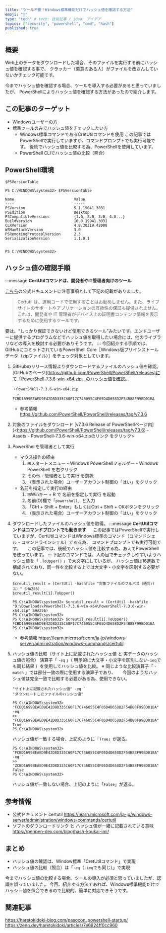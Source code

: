 ```yaml
---
title: "ツール不要！Windows標準機能だけでハッシュ値を確認する方法"
emoji: "🤝"
type: "tech" # tech: 技術記事 / idea: アイデア
topics: ["security", "powershell", "cmd", "hash"]
published: true
---
```

## 概要

Web上のデータをダウンロードした場合、そのファイルを実行する前にハッシュ値を確認する事で、
クラッカー（悪意のある人）がファイルを改ざんしていないかチェック可能です。

今までハッシュ値を確認する場合、ツールを導入する必要があると思っていましたが、
PowerShellによりハッシュ値を確認する方法があったので紹介します。

## この記事のターゲット

- Windowsユーザーの方
- 標準ツールのみでハッシュ値をチェックしたい方
    - Windows標準コマンドであるCretUtilコマンドを使用
        この記事ではPowerShellで実行していますが、コマンドプロンプトでも実行可能です。
        後続でハッシュ値を比較する為、PowerShellを使用しています。
    - PowerShell CLIでハッシュ値の比較（照合）

## PowerShell環境

```powershell:コピー用
$PSVersionTable
```

```powershell:$PSVersionTableの確認結果
PS C:\WINDOWS\system32> $PSVersionTable

Name                           Value
----                           -----
PSVersion                      5.1.19041.3031
PSEdition                      Desktop
PSCompatibleVersions           {1.0, 2.0, 3.0, 4.0...}
BuildVersion                   10.0.19041.3031
CLRVersion                     4.0.30319.42000
WSManStackVersion              3.0
PSRemotingProtocolVersion      2.3
SerializationVersion           1.1.0.1


PS C:\WINDOWS\system32>
```

## ハッシュ値の確認手順

:::message
**CertUtilコマンドは、開発者やIT管理者向けのツール**

[こちら](https://learn.microsoft.com/ja-jp/windows-server/administration/windows-commands/certutil)の公式ドキュメントに注意事項として下記の記載がありました。
> Certutil は、運用コードで使用することはお勧めしません。また、ライブ サイトのサポートやアプリケーションの互換性の保証も提供されません。 これは、開発者や IT 管理者がデバイス上の証明書コンテンツ情報を表示するために使用するツールです。

要は、“しっかり保証できないけど使用できるツール”みたいです。エンドユーザーに提供するプログラムなどでハッシュ値を取得したい場合には、他のライブラリなどの導入を検討する必要がありそうです。
:::
今回紹介する手順では、GitHubにコミットされているPowerShell Core［Windows版プリインストールデータ（zipファイル）］をチェック対象としています。

1. GitHubのリリース情報よりダウンロードするファイルのハッシュ値を確認。
    [GitHubのページ](<https://github.com/PowerShell/PowerShell/releases)にて「PowerShell-7.3.6-win-x64.zip」のハッシュ値を確認。>

    ```:GitHubページの抜粋（ハッシュ値の記載場所）
    ・PowerShell-7.3.6-win-x64.zip
    　・FCBD1699BEAED9E42D8D335C60F17C746055C4F05D4D658D2F54B88F99BD01BA
    ```

    - 参考情報
        <https://github.com/PowerShell/PowerShell/releases/tag/v7.3.6>

1. 対象のファイルをダウンロード
    [v7.3.6 Release of PowerShellページ内](<https://github.com/PowerShell/PowerShell/releases/tag/v7.3.6) - Assets - PowerShell-7.3.6-win-x64.zipのリンク をクリック>

1. PowerShellを管理者として実行
    - マウス操作の経由
        1. ⊞スタートメニュー - Windows PowerShellフォルダー - Windows PowerShell を右クリック
        1. その他 - 管理者として実行 を選択
        1. （表示された場合）ユーザーアカウント制御の「はい」をクリック
    - 名前を指定して実行の経由
        1. ⊞Winキー + R で 名前を指定して実行 を起動
        1. 名前(O)欄で「`powershell`」と入力
        1. 「Ctrl + Shift + Enter」もしくはCtrl + Shift + OKボタンをクリック
        1. （表示された場合）ユーザーアカウント制御の「はい」をクリック

1. ダウンロードしたファイルのハッシュ値を取得。
    :::message
    **CertUtilコマンドはコマンドプロントでも動きます**
    　
    この記事ではPowerShellで実行していますが、CertUtilコマンドはWindows標準のコマンド（コマンドシェル・コマンドラインシェル）である為、
    コマンドプロンプトでも実行可能です。
    　
    この記事では、後続でハッシュ値を比較する為、あえてPowerShellを使っています。
    :::
    下記のコマンドでは、人の目でチェックしやすいようハッシュ値を「 `.ToUpper()` 」で大文字にしているが、
    ハッシュ値は16進数で構成されており、同一性を比較する上では大文字・小文字を区別する必要がない。

    ```powershell:コピー用
    $creutil_result = (CertUtil -hashfile "対象ファイルのフルパス（絶対パス）" SHA256)
    $creutil_result[1].ToUpper()
    ```

    ```powershell:PowerShell CLIでファイルのハッシュ値を取得するコマンド結果
    PS C:\WINDOWS\system32> $creutil_result = (CertUtil -hashfile "D:\Downloads\PowerShell-7.3.6-win-x64\PowerShell-7.3.6-win-x64.zip" SHA256)
    PS C:\WINDOWS\system32>
    PS C:\WINDOWS\system32> $creutil_result[1].ToUpper()
    FCBD1699BEAED9E42D8D335C60F17C746055C4F05D4D658D2F54B88F99BD01BA
    PS C:\WINDOWS\system32>
    ```

    - 参考情報
        <https://learn.microsoft.com/ja-jp/windows-server/administration/windows-commands/certutil>

1. ハッシュ値の比較（サイト上に記載されたハッシュ値 と 実データのハッシュ値の照合）
    演算子「 `-eq` 」（ 明示的に大文字・小文字を区別しない`-ieq`でも同じ結果 ）を使用してハッシュ値を比較。
    ※ 同じような比較演算子「 `-match` 」では部分一致の際に使用する演算子であり、
    　 今回のようなハッシュ値は完全一致で比較する必要がある為、使用できない。
    
    ```powershell:ハッシュ値を比較するコマンド（コピー用）
    "サイト上に記載されたハッシュ値" -eq `
    "ダウンロードしたファイルのハッシュ値"
    ```

    ```powershell:[実例]PowerShell CLIで確認した結果（OKパターン）
    PS C:\WINDOWS\system32> "FCBD1699BEAED9E42D8D335C60F17C746055C4F05D4D658D2F54B88F99BD01BA" -eq `
    >> "FCBD1699BEAED9E42D8D335C60F17C746055C4F05D4D658D2F54B88F99BD01BA"
    True
    PS C:\WINDOWS\system32>
    ```

    ハッシュ値が一致する場合、上記のように「`True`」が返る。

    ```powershell:[実例]PowerShell CLIで確認した結果（NGパターン）
    PS C:\WINDOWS\system32> "FCBD1699BEAED9E42D8D335C60F17C746055C4F05D4D658D2F54B88F99BD01BA" -eq `
    >> "ZCBD1699BEAED9E42D8D335C60F17C746055C4F05D4D658D2F54B88F99BD01BA"
    False
    PS C:\WINDOWS\system32>
    ```

    ハッシュ値が一致しない場合、上記のように「`False`」が返る。

## 参考情報

- 公式ドキュメント certutil
    <https://learn.microsoft.com/ja-jp/windows-server/administration/windows-commands/certutil>
- ソフトのダウンロードリンク と ハッシュ値が一緒に記載されている意味
    <https://penpen-dev.com/blog/hash-koukai-imi/>

## まとめ

- ハッシュ値の確認は、Window標準「CretUtilコマンド」で実現
- ハッシュ値の比較（照合）は「`-eq`（`-ieq`でも同じ）」で実現

今までハッシュ値の比較する場合、ツールの導入が必須と思っていましたが、認識を誤っていました。
今回、紹介する方法であれば、Windows標準機能だけでハッシュ値を照合できるので比較的、簡単に対応できそうです。

## 関連記事

https://haretokidoki-blog.com/pasocon_powershell-startup/
https://zenn.dev/haretokidoki/articles/7e6924ff0cc960
